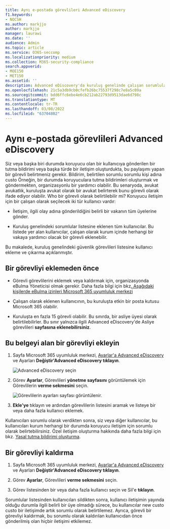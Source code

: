 ```yaml
---
title: Aynı e-postada görevlileri Advanced eDiscovery
f1.keywords:
- NOCSH
ms.author: markjjo
author: markjjo
manager: laurawi
ms.date: ''
audience: Admin
ms.topic: article
ms.service: O365-seccomp
ms.localizationpriority: medium
ms.collection: M365-security-compliance
search.appverid:
- MOE150
- MET150
ms.assetid: ''
description: Advanced eDiscovery'da kuruluş genelinde çalışan sorumluları ekleyebilir ve böylelikle, herhangi bir durumda özel iletişimlere eklenebilirler.
ms.openlocfilehash: 21c5a3db9cb0cfefb26bc75537f298c7e8a5c09a
ms.sourcegitcommit: bdd6ffc6ebe4e6cb212ab22793d9513dae6d798c
ms.translationtype: MT
ms.contentlocale: tr-TR
ms.lasthandoff: 03/08/2022
ms.locfileid: "63704802"
---
```

# <a name="manage-issuing-officers-in-advanced-ediscovery"></a>Aynı e-postada görevlileri Advanced eDiscovery

Siz veya başka biri durumda koruyucu olan bir kullanıcıya gönderilen bir tutma bildirimi veya başka türde bir iletişim  oluşturdukta, bu paylaşımı yapan bir görevli belirtmeniz gerekir. Bildirim, belirtilen sorumlu sorumlu kişi adına custo Örneğin, bir durumda koruyuculara tutma bildirimleri oluşturmak ve göndermekten, organizasyonlu bir yardımcı olabilir. Bu senaryoda, avukat avukatlık, kuruluşta avukat olarak bir avukat belirterek bunu görevli olarak ifade ediyor olabilir. Who bir görevli olarak belirtilebilir mi? Koruyucu iletişim için bir çalışan olarak seçilecek iki tür kullanıcı vardır:

- İletişim, ilgili olay adına gönderildiğini belirli bir vakanın tüm üyelerine gönder.

- Kuruluş genelindeki sorumlular listesine eklenen tüm kullanıcılar. Bu listede yer alan kullanıcılar, çalışan olarak kurum içinde herhangi bir vakaya yardımcı olacak bir görevli eklenebilir.

Bu makalede, kuruluş genelindeki güvenlik görevlileri listesine kullanıcı ekleme ve çıkarma açıklanmıştır.

## <a name="before-you-add-an-issuing-officer"></a>Bir görevliyi eklemeden önce

- Görevli görevlilerini eklemek veya kaldırmak için, organizasyonda eBulma Yöneticisi olmak gerekir. Daha fazla bilgi için bkz[. Aşağıdaki kişilerde eBulma izinleri Microsoft 365 uyumluluk merkezi](assign-ediscovery-permissions.md)  

- Çalışan olarak eklenen kullanıcının, bu kuruluşta etkin bir posta kutusu Microsoft 365 olabilir.

- Kuruluşta en fazla 15 görevli olabilir. Bu sınırda, bir asliye üyesi olarak belirtilebilirler. Bu sınır yalnızca ilgili Advanced eDiscovery'de Asliye görevlileri **sayfasına eklenebilirsiniz**.

## <a name="add-an-issuing-officer"></a>Bu belgeyi alan bir görevliyi ekleyin

1. Sayfa Microsoft 365 uyumluluk merkezi, [Ayarlar'a Advanced eDiscovery](https://go.microsoft.com/fwlink/p/?linkid=2173764) ve Ayarları **Değiştir'Advanced eDiscovery tıklayın**.

   ![Advanced eDiscovery seçin](..\media\HistoricalVersions1.png)

2. Görev **Ayarlar**, Görevlileri **yönetme sayfasını** görüntülemek için Görevlilerin **verme sekmesini** seçin.

   ![Görevlilerin ayarları sayfası görüntülenir.](..\media\AeDIssuingOfficers1.png)

3. **Ekle'ye** tıklayın ve ardından görevlilerin listesini aramak ve listeye bir veya daha fazla kullanıcı eklemek.

Kullanıcıları sorumlu olarak verdikten sonra, siz veya diğer kullanıcılar, bu kullanıcıları kurum herhangi bir durumda koruyucu iletişim için sorumlu olarak belirtebilirsiniz. Özel iletişim oluşturma hakkında daha fazla bilgi için bkz. [Yasal tutma bildirimi oluşturma](create-hold-notification.md).

## <a name="remove-an-issuing-officer"></a>Bir görevliyi kaldırma

1. Sayfa Microsoft 365 uyumluluk merkezi, [Ayarlar'a Advanced eDiscovery](https://go.microsoft.com/fwlink/p/?linkid=2173764) ve Ayarları **Değiştir'Advanced eDiscovery tıklayın**.

2. Görev **Ayarlar**, Görevlileri **verme sekmesini** seçin.

3. Görev listesinden bir veya daha fazla kullanıcı seçin ve Sil'e **tıklayın**.

Sorumlular listesinden kullanıcıları sildikten sonra, kullanıcı iletişimin yayında olduğu durumla ilgili belirli bir üye olmadığı sürece, bu kullanıcılar new custo custo bir iletişimde artık sorumlu olarak belirtilemez. Ayrıca, görevli bir görevliyi kaldırmak, bu sorumlu olarak kaldırılan kullanıcıdan önce gönderilmiş olan hiçbir iletişimi etkilemez.
